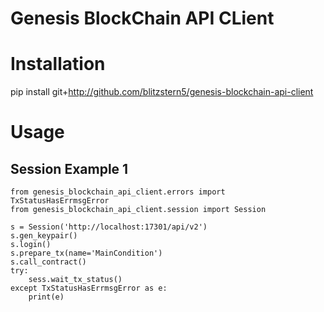 Genesis BlockChain API CLient
=============================

# Installation

pip install git+http://github.com/blitzstern5/genesis-blockchain-api-client

# Usage

## Session Example 1

```
from genesis_blockchain_api_client.errors import TxStatusHasErrmsgError
from genesis_blockchain_api_client.session import Session

s = Session('http://localhost:17301/api/v2')
s.gen_keypair()
s.login()
s.prepare_tx(name='MainCondition')
s.call_contract()
try:
    sess.wait_tx_status()
except TxStatusHasErrmsgError as e:
    print(e)

```
